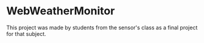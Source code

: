 # WebWeatherMonitor

This project was made by students from the sensor's class as a final project for that subject.